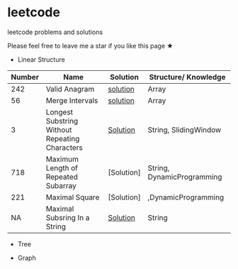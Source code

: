 # leetcode
leetcode problems and solutions

Please feel free to leave me a star if you like this page ★

* Linear Structure

|Number |Name |Solution |Structure/ Knowledge|
|-------|-----|---------|--------|
|242    |Valid Anagram| [solution](LinearStructure/242.md)| Array|
|56    |Merge Intervals| [solution](LinearStructure/56.md)| Array|
| 3   | Longest Substring Without Repeating Characters |  [Solution](LinearStructure/LC3.Longest%20Substring%20Without%20Repeating%20Characters.java)| String, SlidingWindow  |
| 718   | Maximum Length of Repeated Subarray | [Solution] | String, DynamicProgramming |
| 221   | Maximal Square | [Solution]|,DynamicProgramming |
| NA   | Maximal Subsring In a String | [Solution](LinearStructure/MaximalSubsringInaString.md)| String  |


* Tree

* Graph


